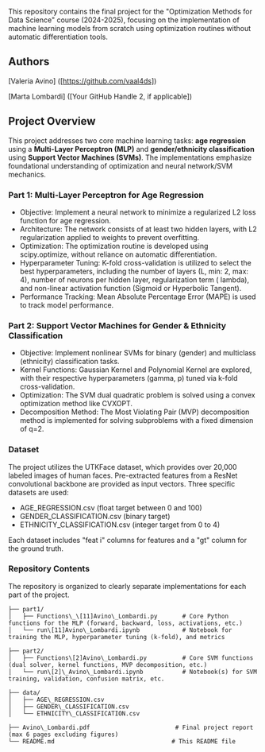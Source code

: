 This repository contains the final project for the "Optimization Methods for Data Science" course (2024-2025), focusing on the implementation of machine learning models from scratch using optimization routines without automatic differentiation tools.

## Authors

[Valeria Avino] ([https://github.com/vaal4ds])

[Marta Lombardi] ([Your GitHub Handle 2, if applicable])

## Project Overview
This project addresses two core machine learning tasks: **age regression** using a **Multi-Layer Perceptron (MLP)** and **gender/ethnicity classification** using **Support Vector Machines (SVMs)**.
The implementations emphasize foundational understanding of optimization and neural network/SVM mechanics.

### Part 1: Multi-Layer Perceptron for Age Regression

* Objective: Implement a neural network to minimize a regularized L2 loss function for age regression.
* Architecture: The network consists of at least two hidden layers, with L2 regularization applied to weights to prevent overfitting.
* Optimization: The optimization routine is developed using scipy.optimize, without reliance on automatic differentiation.
* Hyperparameter Tuning: K-fold cross-validation is utilized to select the best hyperparameters, including the number of layers (L, min: 2, max: 4), number of neurons per hidden layer, regularization term (
lambda), and non-linear activation function (Sigmoid or Hyperbolic Tangent).
* Performance Tracking: Mean Absolute Percentage Error (MAPE) is used to track model performance.

### Part 2: Support Vector Machines for Gender & Ethnicity Classification

* Objective: Implement nonlinear SVMs for binary (gender) and multiclass (ethnicity) classification tasks.
* Kernel Functions: Gaussian Kernel and Polynomial Kernel are explored, with their respective hyperparameters (gamma, p) tuned via k-fold cross-validation.
* Optimization: The SVM dual quadratic problem is solved using a convex optimization method like CVXOPT.
* Decomposition Method: The Most Violating Pair (MVP) decomposition method is implemented for solving subproblems with a fixed dimension of q=2.

### Dataset
The project utilizes the UTKFace dataset, which provides over 20,000 labeled images of human faces. Pre-extracted features from a ResNet convolutional backbone are provided as input vectors. Three specific datasets are used:

* AGE_REGRESSION.csv (float target between 0 and 100) 
* GENDER_CLASSIFICATION.csv (binary target) 
* ETHNICITY_CLASSIFICATION.csv (integer target from 0 to 4) 

Each dataset includes "feat i" columns for features and a "gt" column for the ground truth.

### Repository Contents
The repository is organized to clearly separate implementations for each part of the project.
```
├── part1/
│   ├── Functions\_\[11]Avino\_Lombardi.py       # Core Python functions for the MLP (forward, backward, loss, activations, etc.)
│   └── run\[11]Avino\_Lombardi.ipynb            # Notebook for training the MLP, hyperparameter tuning (k-fold), and metrics

├── part2/
│   ├── Functions\[2]Avino\_Lombardi.py          # Core SVM functions (dual solver, kernel functions, MVP decomposition, etc.)
│   └── run\[2]\_Avino\_Lombardi.ipynb           # Notebook(s) for SVM training, validation, confusion matrix, etc.

├── data/
│   ├── AGE\_REGRESSION.csv
│   ├── GENDER\_CLASSIFICATION.csv
│   └── ETHNICITY\_CLASSIFICATION.csv

├── Avino\_Lombardi.pdf                        # Final project report (max 6 pages excluding figures)
└── README.md                                 # This README file
```
